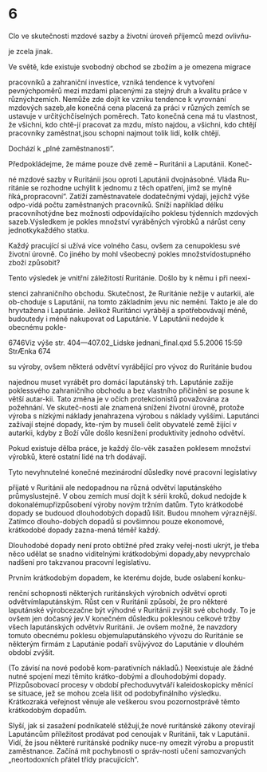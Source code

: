 # 6

Clo ve skutečnosti mzdové sazby a životní úroveň příjemců mezd ovlivňu-

je zcela jinak.

Ve světě, kde existuje svobodný obchod se zbožím a je omezena migrace

pracovníků a zahraniční investice, vzniká tendence k vytvoření pevnýchpoměrů mezi mzdami placenými za stejný druh a kvalitu práce v různýchzemích. Nemůže zde dojít ke vzniku tendence k vyrovnání mzdových sazeb,ale konečná cena placená za práci v různých zemích se ustavuje v určitýchčíselných poměrech. Tato konečná cena má tu vlastnost, že všichni, kdo chtě-jí pracovat za mzdu, místo najdou, a všichni, kdo chtějí pracovníky zaměstnat,jsou schopni najmout tolik lidí, kolik chtějí.

Dochází k „plné zaměstnanosti“.

Předpokládejme, že máme pouze dvě země – Ruritánii a Laputánii. Koneč-

né mzdové sazby v Ruritánii jsou oproti Laputánii dvojnásobné. Vláda Ru-ritánie se rozhodne uchýlit k jednomu z těch opatření, jimž se mylně říká„propracovní“. Zatíží zaměstnavatele dodatečnými výdaji, jejichž výše odpo-vídá počtu zaměstnaných pracovníků. Sníží například délku pracovníhotýdne bez možnosti odpovídajícího poklesu týdenních mzdových sazeb.Výsledkem je pokles množství vyráběných výrobků a nárůst ceny jednotkykaždého statku.

Každý pracující si užívá více volného času, ovšem za cenupoklesu své životní úrovně. Co jiného by mohl všeobecný pokles množstvídostupného zboží způsobit?

Tento výsledek je vnitřní záležitostí Ruritánie. Došlo by k němu i při neexi-

stenci zahraničního obchodu. Skutečnost, že Ruritánie nežije v autarkii, ale ob-choduje s Laputánií, na tomto základním jevu nic nemění. Takto je ale do hryvtažena i Laputánie. Jelikož Ruritánci vyrábějí a spotřebovávají méně, budoutedy i méně nakupovat od Laputánie. V Laputánii nedojde k obecnému pokle-

6746Viz výše str. 404—407.02_Lidske jednani_final.qxd 5.5.2006 15:59 StrÆnka 674

su výroby, ovšem některá odvětví vyrábějící pro vývoz do Ruritánie budou

najednou muset vyrábět pro domácí laputánský trh. Laputánie zažije poklessvého zahraničního obchodu a bez vlastního přičinění se posune k větší autar-kii. Tato změna je v očích protekcionistů považována za požehnání. Ve skuteč-nosti ale znamená snížení životní úrovně, protože výroba s nízkými náklady jenahrazena výrobou s náklady vyššími. Laputánci zažívají stejné dopady, kte-rým by museli čelit obyvatelé země žijící v autarkii, kdyby z Boží vůle došlo kesnížení produktivity jednoho odvětví.

Pokud existuje dělba práce, je každý člo-věk zasažen poklesem množství výrobků, které ostatní lidé na trh dodávají.

Tyto nevyhnutelné konečné mezinárodní důsledky nové pracovní legislativy

přijaté v Ruritánii ale nedopadnou na různá odvětví laputánského průmyslustejně. V obou zemích musí dojít k sérii kroků, dokud nedojde k dokonalémupřizpůsobení výroby novým tržním datům. Tyto krátkodobé dopady se budouod dlouhodobých dopadů lišit. Budou mnohem výraznější. Zatímco dlouho-dobých dopadů si povšimnou pouze ekonomové, krátkodobé dopady zazna-mená téměř každý.

Dlouhodobé dopady není proto obtížné před zraky veřej-nosti ukrýt, je třeba něco udělat se snadno viditelnými krátkodobými dopady,aby nevyprchalo nadšení pro takzvanou pracovní legislativu.

Prvním krátkodobým dopadem, ke kterému dojde, bude oslabení konku-

renční schopnosti některých ruritánských výrobních odvětví oproti odvětvímlaputánským. Růst cen v Ruritánii způsobí, že pro některé laputánské výrobcezačne být výhodné v Ruritánii zvýšit své obchody. To je ovšem jen dočasný jev.V konečném důsledku poklesnou celkové tržby všech laputánských odvětvív Ruritánii. Je ovšem možné, že navzdory tomuto obecnému poklesu objemulaputánského vývozu do Ruritánie se některým firmám z Laputánie podaří svůjvývoz do Laputánie v dlouhém období zvýšit.

(To závisí na nové podobě kom-parativních nákladů.) Neexistuje ale žádné nutné spojení mezi těmito krátko-dobými a dlouhodobými dopady. Přizpůsobovací procesy v období přechoduvytváří kaleidoskopicky měnící se situace, jež se mohou zcela lišit od podobyfinálního výsledku. Krátkozraká veřejnost věnuje ale veškerou svou pozornostprávě těmto krátkodobým dopadům.

Slyší, jak si zasažení podnikatelé stěžují,že nové ruritánské zákony otevírají Laputáncům příležitost prodávat pod cenoujak v Ruritánii, tak v Laputánii. Vidí, že jsou některé ruritánské podniky nuce-ny omezit výrobu a propustit zaměstnance. Začíná mít pochybnosti o správ-nosti učení samozvaných „neortodoxních přátel třídy pracujících“.

